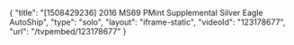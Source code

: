 {
    "title": "[1508429236] 2016 MS69 PMint Supplemental Silver Eagle  AutoShip",
    "type": "solo",
    "layout": "iframe-static",
    "videoId": "123178677",
    "url": "\/tvpembed\/123178677"
}